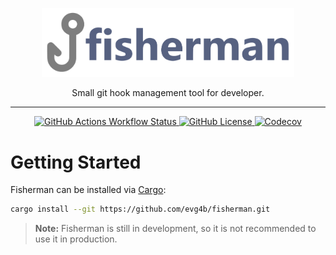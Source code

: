 <!--suppress HtmlDeprecatedAttribute -->
<p align="center">
  <a href="https://github.com/evg4b/fisherman" title="fisherman">
    <img alt="fisherman logo" width="80%" src="./.github/logo.svg">
  </a>
</p>
<p align="center">
  Small git hook management tool for developer.
</p>
<hr>
<div align="center">
    <a href="https://github.com/evg4b/fisherman/actions/workflows/rust.yml">
        <img alt="GitHub Actions Workflow Status" src="https://img.shields.io/github/actions/workflow/status/evg4b/fisherman/rust.yml?branch=master&label=Build">
    </a>
    <a href="https://github.com/evg4b/fisherman/blob/master/LICENSE">
        <img alt="GitHub License" src="https://img.shields.io/github/license/evg4b/fisherman?label=License">
    </a>
    <a href="https://codecov.io/gh/evg4b/fisherman">
        <img alt="Codecov" src="https://img.shields.io/codecov/c/github/evg4b/fisherman?label=Coverage"> 
    </a>
</div>

# Getting Started

Fisherman can be installed via [Cargo](https://doc.rust-lang.org/cargo/#the-cargo-book):

```bash
cargo install --git https://github.com/evg4b/fisherman.git
```

> **Note:** Fisherman is still in development, so it is not recommended to use it in production.